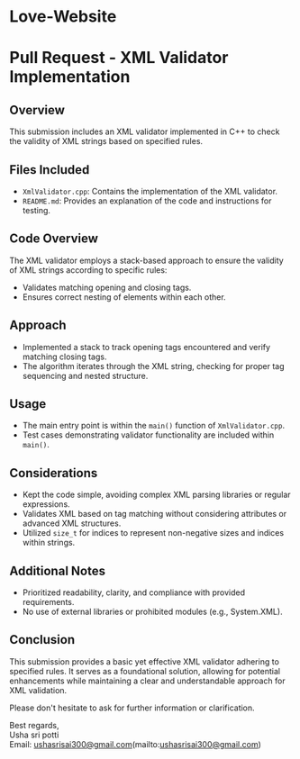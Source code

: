 # Love-Website



# Pull Request - XML Validator Implementation

## Overview
This submission includes an XML validator implemented in C++ to check the validity of XML strings based on specified rules.

## Files Included
- `XmlValidator.cpp`: Contains the implementation of the XML validator.
- `README.md`: Provides an explanation of the code and instructions for testing.

## Code Overview
The XML validator employs a stack-based approach to ensure the validity of XML strings according to specific rules:
- Validates matching opening and closing tags.
- Ensures correct nesting of elements within each other.

## Approach
- Implemented a stack to track opening tags encountered and verify matching closing tags.
- The algorithm iterates through the XML string, checking for proper tag sequencing and nested structure.

## Usage
- The main entry point is within the `main()` function of `XmlValidator.cpp`.
- Test cases demonstrating validator functionality are included within `main()`.

## Considerations
- Kept the code simple, avoiding complex XML parsing libraries or regular expressions.
- Validates XML based on tag matching without considering attributes or advanced XML structures.
- Utilized `size_t` for indices to represent non-negative sizes and indices within strings.

## Additional Notes
- Prioritized readability, clarity, and compliance with provided requirements.
- No use of external libraries or prohibited modules (e.g., System.XML).

## Conclusion
This submission provides a basic yet effective XML validator adhering to specified rules. It serves as a foundational solution, allowing for potential enhancements while maintaining a clear and understandable approach for XML validation.

Please don't hesitate to ask for further information or clarification.

Best regards,  
Usha sri potti  
Email: ushasrisai300@gmail.com(mailto:ushasrisai300@gmail.com)

